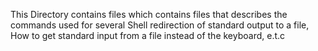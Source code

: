 This Directory contains files which contains files that describes the commands used for several Shell redirection of standard output to a file, How to get standard input from a file instead of the keyboard, e.t.c
